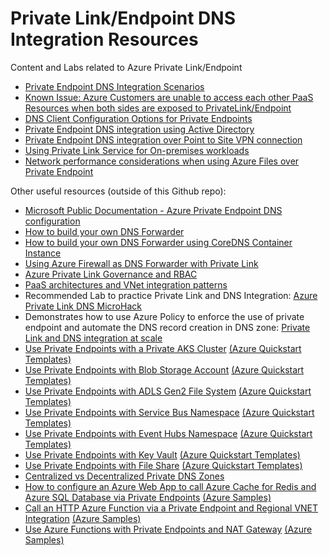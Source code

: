 # Private Link/Endpoint DNS Integration Resources

Content and Labs related to Azure Private Link/Endpoint

- [Private Endpoint DNS Integration Scenarios](https://github.com/dmauser/PrivateLink/tree/master/DNS-Integration-Scenarios)
- [Known Issue: Azure Customers are unable to access each other PaaS Resources when both sides are exposed to PrivateLink/Endpoint](https://github.com/dmauser/PrivateLink/tree/master/Issue-Customer-Unable-to-Access-PaaS-AfterPrivateLink)
- [DNS Client Configuration Options for Private Endpoints](https://github.com/dmauser/PrivateLink/tree/master/DNS-Client-Configuration-Options)
- [Private Endpoint DNS integration using Active Directory](https://github.com/dmauser/PrivateLink/tree/master/DNS-Scenario-Using-AD)
- [Private Endpoint DNS integration over Point to Site VPN connection](https://github.com/dmauser/PrivateLink/tree/master/DNS-Integration-P2S)
- [Using Private Link Service for On-premises workloads](https://github.com/dmauser/PrivateLink/tree/master/PLS-for-Onprem-workloads)
- [Network performance considerations when using Azure Files over Private Endpoint](https://github.com/dmauser/azure-files-netperf)

Other useful resources (outside of this Github repo):

- [Microsoft Public Documentation - Azure Private Endpoint DNS configuration](https://docs.microsoft.com/en-us/azure/private-link/private-endpoint-dns)
- [How to build your own DNS Forwarder](https://github.com/Microsoft/PL-DNS-Proxy)
- [How to build your own DNS Forwarder using CoreDNS Container Instance](https://github.com/groovy-sky/azure/blob/master/paas-vnet-02/README.md)
- [Using Azure Firewall as DNS Forwarder with Private Link](https://github.com/adstuart/azure-privatelink-dns-azurefirewall)
- [Azure Private Link Governance and RBAC](https://github.com/adstuart/azure-privatelink-policy)
- [PaaS architectures and VNet integration patterns](https://github.com/fguerri/AzureVNetIntegrationPatterns)
- Recommended Lab to practice Private Link and DNS Integration: [Azure Private Link DNS MicroHack](https://github.com/adstuart/azure-privatelink-dns-microhack)
- Demonstrates how to use Azure Policy to enforce the use of private endpoint and automate the DNS record creation in DNS zone: [Private Link and DNS integration at scale](https://docs.microsoft.com/en-us/azure/cloud-adoption-framework/ready/azure-best-practices/private-link-and-dns-integration-at-scale)
- [Use Private Endpoints with a Private AKS Cluster](https://github.com/paolosalvatori/private-aks-cluster) [(Azure Quickstart Templates)](https://github.com/Azure/azure-quickstart-templates/tree/master/demos/private-aks-cluster)
- [Use Private Endpoints with Blob Storage Account](https://github.com/paolosalvatori/blob-private-endpoint) [(Azure Quickstart Templates)](https://github.com/Azure/azure-quickstart-templates/tree/master/quickstarts/microsoft.storage/blob-storage-private-endpoint)
- [Use Private Endpoints with ADLS Gen2 File System](https://github.com/paolosalvatori/blob-private-endpoint) [(Azure Quickstart Templates)](https://github.com/Azure/azure-quickstart-templates/tree/master/quickstarts/microsoft.storage/blob-storage-private-endpoint)
- [Use Private Endpoints with Service Bus Namespace](https://github.com/paolosalvatori/servicebus-private-endpoint) [(Azure Quickstart Templates)](https://github.com/Azure/azure-quickstart-templates/tree/master/quickstarts/microsoft.servicebus/servicebus-private-endpoint)
- [Use Private Endpoints with Event Hubs Namespace](https://github.com/paolosalvatori/event-hubs-private-endpoint) [(Azure Quickstart Templates)](https://github.com/Azure/azure-quickstart-templates/tree/master/quickstarts/microsoft.eventhub/eventhubs-private-endpoint)
- [Use Private Endpoints with Key Vault](https://github.com/paolosalvatori/key-vault-private-endpoint) [(Azure Quickstart Templates)](https://github.com/Azure/azure-quickstart-templates/tree/master/quickstarts/microsoft.keyvault/key-vault-private-endpoint) 
- [Use Private Endpoints with File Share](https://github.com/paolosalvatori/file-share-private-endpoint) [(Azure Quickstart Templates)](https://github.com/Azure/azure-quickstart-templates/tree/master/quickstarts/microsoft.storage/file-share-private-endpoint)
- [Centralized vs Decentralized Private DNS Zones](https://github.com/paolosalvatori/private-endpoints-topologies) 
- [How to configure an Azure Web App to call Azure Cache for Redis and Azure SQL Database via Private Endpoints](https://github.com/paolosalvatori/web-app-redis-sql-db) [(Azure Samples)](https://github.com/Azure-Samples/web-app-redis-sql-db/tree/main/)
- [Call an HTTP Azure Function via a Private Endpoint and Regional VNET Integration](https://github.com/paolosalvatori/azure-functions-private-endpoint-http-trigger) [(Azure Samples)](https://github.com/Azure-Samples/http-trigger-azure-function-premium-plan/tree/main/)
- [Use Azure Functions with Private Endpoints and NAT Gateway](https://github.com/paolosalvatori/azure-function-premium-plan) [(Azure Samples)](https://github.com/Azure-Samples/non-http-trigger-azure-functions-premium-plan/tree/main/)
